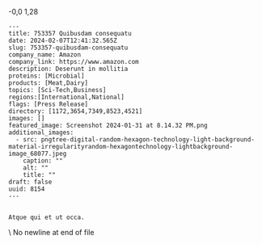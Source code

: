  -0,0 1,28 

    ---
    title: 753357 Quibusdam consequatu
    date: 2024-02-07T12:41:32.565Z
    slug: 753357-quibusdam-consequatu
    company_name: Amazon
    company_link: https://www.amazon.com
    description: Deserunt in mollitia
    proteins: [Microbial]
    products: [Meat,Dairy]
    topics: [Sci-Tech,Business]
    regions:[International,National]
    flags: [Press Release]
    directory: [1172,3654,7349,8523,4521]
    images: []
    featured_image: Screenshot 2024-01-31 at 8.14.32 PM.png
    additional_images:
      - src: pngtree-digital-random-hexagon-technology-light-background-material-irregularityrandom-hexagontechnology-lightbackground-image_68077.jpeg
        caption: ""
        alt: ""
        title: ""
    draft: false
    uuid: 8154
    ---
    

    Atque qui et ut occa.
    
\ No newline at end of file
